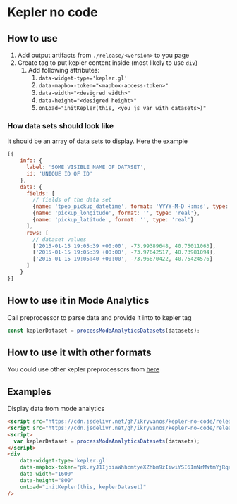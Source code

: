 # Kepler no code

## How to use
1. Add output artifacts from `./release/<version>` to you page
1. Create tag to put kepler content inside (most likely to use `div`)
    1. Add following attributes:
        1. `data-widget-type='kepler.gl'`
        1. `data-mapbox-token="<mapbox-access-token>"`
        1. `data-width="<desigred width>"`
        1. `data-height="<desigred height>"`
        1. `onLoad="initKepler(this, <you js var with datasets>)"`
        
### How data sets should look like
It should be an array of data sets to display. Here the example
```js
[{
    info: {
      label: 'SOME VISIBLE NAME OF DATASET',
      id: 'UNIQUE ID OF ID'
    },
    data: {
      fields: [
        // fields of the data set
        {name: 'tpep_pickup_datetime', format: 'YYYY-M-D H:m:s', type: 'timestamp'},
        {name: 'pickup_longitude', format: '', type: 'real'},
        {name: 'pickup_latitude', format: '', type: 'real'}
      ],
      rows: [
        // dataset values
        ['2015-01-15 19:05:39 +00:00', -73.99389648, 40.75011063],
        ['2015-01-15 19:05:39 +00:00', -73.97642517, 40.73981094],
        ['2015-01-15 19:05:40 +00:00', -73.96870422, 40.75424576]
      ]
    }
}]
```

## How to use it in Mode Analytics
Call preprocessor to parse data and provide it into to kepler tag
```js
const keplerDataset = processModeAnalyticsDatasets(datasets);
``` 

## How to use it with other formats
You could use other kepler preprocessors from [here](https://docs.kepler.gl/docs/api-reference/processors/processors)

## Examples
Display data from mode analytics
```html
<script src="https://cdn.jsdelivr.net/gh/ikryvanos/kepler-no-code/releases/v1/js/chunk.js"></script>
<script src="https://cdn.jsdelivr.net/gh/ikryvanos/kepler-no-code/releases/v1/js/main.js"></script>
<script>
  var keplerDataset = processModeAnalyticsDatasets(datasets);
</script>
<div
    data-widget-type='kepler.gl'
    data-mapbox-token="pk.eyJ1IjoiaWhhcmtyeXZhbm9zIiwiYSI6ImNrMWtmYjRqeDE2YnIzZGp5bmkzdmNicXUifQ.Y3f3Cmz3xebuejGbi9SIeA"
    data-width="1600"
    data-height="800"
    onLoad="initKepler(this, keplerDataset)"
/>
```
